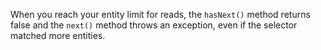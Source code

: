 When you reach your entity limit for reads, the `hasNext()` method returns false and the `next()` method throws an exception, even if the selector matched more entities.